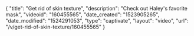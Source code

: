{
    "title": "Get rid of skin texture",
    "description": "Check out Haley's favorite mask",
    "videoid": "160455565",
    "date_created": "1523905265",
    "date_modified": "1524291053",
    "type": "captivate",
    "layout": "video",
    "url": "\/v\/get-rid-of-skin-texture\/160455565"
}